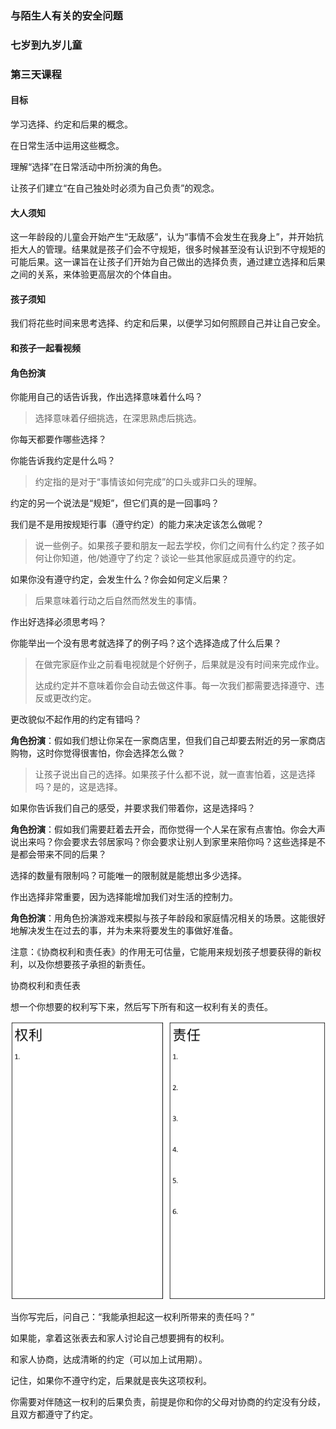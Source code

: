 ### 与陌生人有关的安全问题

### 七岁到九岁儿童

### 第三天课程

#### 目标

学习选择、约定和后果的概念。

在日常生活中运用这些概念。

理解“选择”在日常活动中所扮演的角色。

让孩子们建立“在自己独处时必须为自己负责”的观念。

#### 大人须知

这一年龄段的儿童会开始产生“无敌感”，认为“事情不会发生在我身上”，并开始抗拒大人的管理。结果就是孩子们会不守规矩，很多时候甚至没有认识到不守规矩的可能后果。这一课旨在让孩子们开始为自己做出的选择负责，通过建立选择和后果之间的关系，来体验更高层次的个体自由。

#### 孩子须知

我们将花些时间来思考选择、约定和后果，以便学习如何照顾自己并让自己安全。

#### 和孩子一起看视频

#### 角色扮演

你能用自己的话告诉我，作出选择意味着什么吗？

> 选择意味着仔细挑选，在深思熟虑后挑选。

你每天都要作哪些选择？

你能告诉我约定是什么吗？

> 约定指的是对于“事情该如何完成”的口头或非口头的理解。

约定的另一个说法是“规矩”，但它们真的是一回事吗？

我们是不是用按规矩行事（遵守约定）的能力来决定该怎么做呢？

> 说一些例子。如果孩子要和朋友一起去学校，你们之间有什么约定？孩子如何让你知道，他\/她遵守了约定？谈论一些其他家庭成员遵守的约定。

如果你没有遵守约定，会发生什么？你会如何定义后果？

> 后果意味着行动之后自然而然发生的事情。

作出好选择必须思考吗？

你能举出一个没有思考就选择了的例子吗？这个选择造成了什么后果？

> 在做完家庭作业之前看电视就是个好例子，后果就是没有时间来完成作业。
> 
> 达成约定并不意味着你会自动去做这件事。每一次我们都需要选择遵守、违反或更改约定。

更改貌似不起作用的约定有错吗？

**角色扮演**：假如我们想让你呆在一家商店里，但我们自己却要去附近的另一家商店购物，这时你觉得很害怕，你会选择怎么做？

> 让孩子说出自己的选择。如果孩子什么都不说，就一直害怕着，这是选择吗？是的，这是选择。

如果你告诉我们自己的感受，并要求我们带着你，这是选择吗？

**角色扮演**：假如我们需要赶着去开会，而你觉得一个人呆在家有点害怕。你会大声说出来吗？你会要求去邻居家吗？你会要求让别人到家里来陪你吗？这些选择是不是都会带来不同的后果？

选择的数量有限制吗？可能唯一的限制就是能想出多少选择。

作出选择非常重要，因为选择能增加我们对生活的控制力。

**角色扮演**：用角色扮演游戏来模拟与孩子年龄段和家庭情况相关的场景。这能很好地解决发生在过去的事，并为未来将要发生的事做好准备。

注意：《协商权利和责任表》的作用无可估量，它能用来规划孩子想要获得的新权利，以及你想要孩子承担的新责任。

协商权利和责任表

想一个你想要的权利写下来，然后写下所有和这一权利有关的责任。

![](/assets/QQ20160810-0.png)

当你写完后，问自己：“我能承担起这一权利所带来的责任吗？”

如果能，拿着这张表去和家人讨论自己想要拥有的权利。

和家人协商，达成清晰的约定（可以加上试用期）。

记住，如果你不遵守约定，后果就是丧失这项权利。

你需要对伴随这一权利的后果负责，前提是你和你的父母对协商的约定没有分歧，且双方都遵守了约定。

